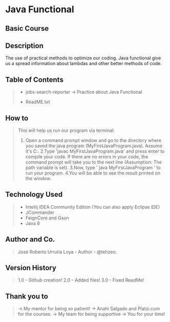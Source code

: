 # Java Functional
## Basic Course

## Description
The use of practical methods to optimize our coding. Java functional give us a spread information about lambdas and other better methods of code. 

## Table of Contents
> * jobs-search-reporter
>   -> Practice about Java Functional
>   
> * ReadME.txt

## How to
> This will help us run our program via terminal:
>  1. Open a command prompt window and go to the directory where you saved the java program (MyFirstJavaProgram.java). Assume it's C:\.
>  2.Type 'javac MyFirstJavaProgram.java' and press enter to compile your code. If there are no errors in your code, the command prompt will take you to the next line      (Assumption: The path variable is set).
>  3.Now, type ' java MyFirstJavaProgram ' to run your program.
>  4.You will be able to see the result printed on the window.

## Technology Used
> * Intellij IDEA Community Edition (You can also apply Eclipse IDE)
> * JCommander 
> * FeignCore and Gson
> * Java 8

## Author and Co.
> José Roberto Urrutia Loya - Author - @tehzeo.
 
## Version History
> 1.0 - Github creation!
> 2.0 - Added files!
> 3.0 - Fixed ReadMe!

## Thank you to
> -> My mentor for being so patient!
> -> Anahi Salgado and Platzi.com for the courses.
> -> My team for being supportive
> -> You for your time! 
